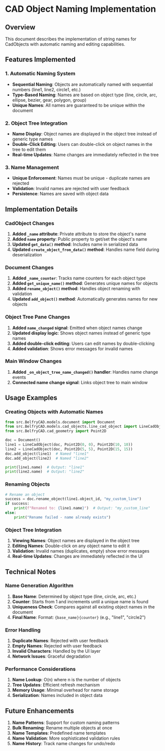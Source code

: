 # CAD Object Naming Implementation

## Overview

This document describes the implementation of string names for CadObjects with automatic naming and editing capabilities.

## Features Implemented

### 1. Automatic Naming System

- **Sequential Naming**: Objects are automatically named with sequential numbers (line1, line2, circle1, etc.)
- **Type-Based Naming**: Names are based on object type (line, circle, arc, ellipse, bezier, gear, polygon, group)
- **Unique Names**: All names are guaranteed to be unique within the document

### 2. Object Tree Integration

- **Name Display**: Object names are displayed in the object tree instead of generic type names
- **Double-Click Editing**: Users can double-click on object names in the tree to edit them
- **Real-time Updates**: Name changes are immediately reflected in the tree

### 3. Name Management

- **Unique Enforcement**: Names must be unique - duplicate names are rejected
- **Validation**: Invalid names are rejected with user feedback
- **Persistence**: Names are saved with object data

## Implementation Details

### CadObject Changes

1. **Added `_name` attribute**: Private attribute to store the object's name
2. **Added `name` property**: Public property to get/set the object's name
3. **Updated `get_data()` method**: Includes name in serialized data
4. **Updated `create_object_from_data()` method**: Handles name field during deserialization

### Document Changes

1. **Added `_name_counter`**: Tracks name counters for each object type
2. **Added `get_unique_name()` method**: Generates unique names for objects
3. **Added `rename_object()` method**: Handles object renaming with validation
4. **Updated `add_object()` method**: Automatically generates names for new objects

### Object Tree Pane Changes

1. **Added `name_changed` signal**: Emitted when object names change
2. **Updated display logic**: Shows object names instead of generic type names
3. **Added double-click editing**: Users can edit names by double-clicking
4. **Added validation**: Shows error messages for invalid names

### Main Window Changes

1. **Added `_on_object_tree_name_changed()` handler**: Handles name change events
2. **Connected name change signal**: Links object tree to main window

## Usage Examples

### Creating Objects with Automatic Names

```python
from src.BelfryCAD.models.document import Document
from src.BelfryCAD.models.cad_objects.line_cad_object import LineCadObject
from src.BelfryCAD.cad_geometry import Point2D

doc = Document()
line1 = LineCadObject(doc, Point2D(0, 0), Point2D(10, 10))
line2 = LineCadObject(doc, Point2D(5, 5), Point2D(15, 15))
doc.add_object(line1)  # Named "line1"
doc.add_object(line2)  # Named "line2"

print(line1.name)  # Output: "line1"
print(line2.name)  # Output: "line2"
```

### Renaming Objects

```python
# Rename an object
success = doc.rename_object(line1.object_id, "my_custom_line")
if success:
    print(f"Renamed to: {line1.name}")  # Output: "my_custom_line"
else:
    print("Rename failed - name already exists")
```

### Object Tree Integration

1. **Viewing Names**: Object names are displayed in the object tree
2. **Editing Names**: Double-click on any object name to edit it
3. **Validation**: Invalid names (duplicates, empty) show error messages
4. **Real-time Updates**: Changes are immediately reflected in the UI

## Technical Notes

### Name Generation Algorithm

1. **Base Name**: Determined by object type (line, circle, arc, etc.)
2. **Counter**: Starts from 1 and increments until a unique name is found
3. **Uniqueness Check**: Compares against all existing object names in the document
4. **Final Name**: Format: `{base_name}{counter}` (e.g., "line1", "circle2")

### Error Handling

1. **Duplicate Names**: Rejected with user feedback
2. **Empty Names**: Rejected with user feedback
3. **Invalid Characters**: Handled by the UI layer
4. **Network Issues**: Graceful degradation

### Performance Considerations

1. **Name Lookup**: O(n) where n is the number of objects
2. **Tree Updates**: Efficient refresh mechanism
3. **Memory Usage**: Minimal overhead for name storage
4. **Serialization**: Names included in object data

## Future Enhancements

1. **Name Patterns**: Support for custom naming patterns
2. **Bulk Renaming**: Rename multiple objects at once
3. **Name Templates**: Predefined name templates
4. **Name Validation**: More sophisticated validation rules
5. **Name History**: Track name changes for undo/redo 